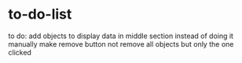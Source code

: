 # to-do-list
to do: add objects to display data in middle section instead of doing it manually
        make remove button not remove all objects but only the one clicked